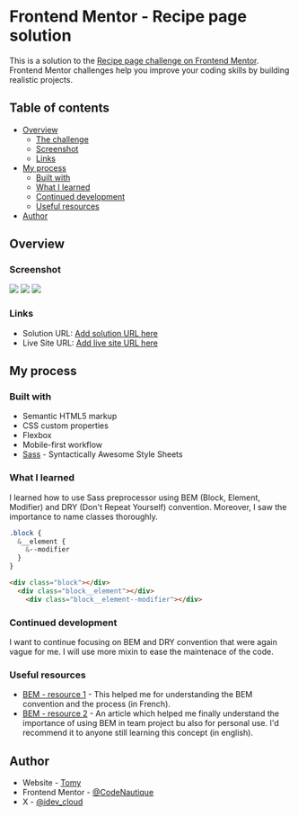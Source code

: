 # Frontend Mentor - Recipe page solution

This is a solution to the [Recipe page challenge on Frontend Mentor](https://www.frontendmentor.io/challenges/recipe-page-KiTsR8QQKm). Frontend Mentor challenges help you improve your coding skills by building realistic projects. 

## Table of contents

- [Overview](#overview)
  - [The challenge](#the-challenge)
  - [Screenshot](#screenshot)
  - [Links](#links)
- [My process](#my-process)
  - [Built with](#built-with)
  - [What I learned](#what-i-learned)
  - [Continued development](#continued-development)
  - [Useful resources](#useful-resources)
- [Author](#author)

## Overview

### Screenshot

![](./Screenshots/Desktop%20Frontend%20Mentor%20Recipe%20page.png)
![](./Screenshots/Tablet%20Frontend%20Mentor%20Recipe%20page.png)
![](./Screenshots/Mobile%20Frontend%20Mentor%20Recipe%20page.png)

### Links

- Solution URL: [Add solution URL here](https://github.com/CodeNautique/Recipe-page-main)
- Live Site URL: [Add live site URL here](recipe-page-main-tau-ebon.vercel.app)

## My process

### Built with

- Semantic HTML5 markup
- CSS custom properties
- Flexbox
- Mobile-first workflow
- [Sass](hhttps://sass-lang.com/) - Syntactically Awesome Style Sheets

### What I learned

I learned how to use Sass preprocessor using BEM (Block, Element, Modifier) and DRY (Don't Repeat Yourself) convention. Moreover, I saw the importance to name classes thoroughly.

```scss
.block {
  &__element {
    &--modifier
  }
}
```
```html
<div class="block"></div>
  <div class="block__element"></div>
    <div class="block__element--modifier"></div>
```
### Continued development

I want to continue focusing on BEM and DRY convention that were again vague for me. I will use more mixin to ease the maintenace of the code.

### Useful resources

- [BEM - resource 1](https://www.alsacreations.com/article/lire/1641-Bonnes-pratiques-en-CSS--BEM-et-OOCSS.html) - This helped me for understanding the BEM convention and the process (in French).
- [BEM - resource 2](https://www.geeksforgeeks.org/understanding-the-css-bem-convention/) - An article which helped me finally understand the importance of using BEM in team project bu also for personal use. I'd recommend it to anyone still learning this concept (in english).

## Author

- Website - [Tomy](https://www.your-site.com)
- Frontend Mentor - [@CodeNautique](https://www.frontendmentor.io/profile/CodeNautique)
- X - [@idev_cloud](https://www.twitter.com/idev_cloud)
